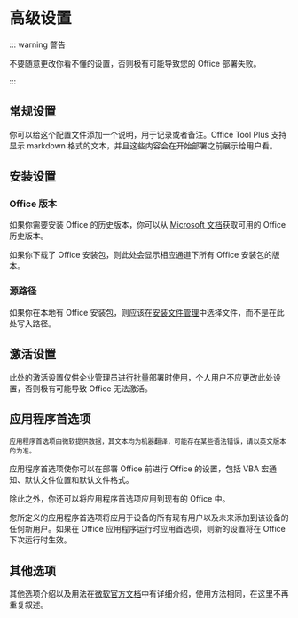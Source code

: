 # 高级设置

::: warning 警告

不要随意更改你看不懂的设置，否则极有可能导致您的 Office 部署失败。

:::

## 常规设置

你可以给这个配置文件添加一个说明，用于记录或者备注。Office Tool Plus 支持显示 markdown 格式的文本，并且这些内容会在开始部署之前展示给用户看。

## 安装设置

### Office 版本

如果你需要安装 Office 的历史版本，你可以从 [Microsoft 文档](https://docs.microsoft.com/zh-cn/officeupdates/update-history-microsoft365-apps-by-date)获取可用的 Office 历史版本。

如果你下载了 Office 安装包，则此处会显示相应通道下所有 Office 安装包的版本。

### 源路径

如果你在本地有 Office 安装包，则应该在[安装文件管理](/docs/zh-cn/deploy/settings/basic.html#安装文件)中选择文件，而不是在此处写入路径。

## 激活设置

此处的激活设置仅供企业管理员进行批量部署时使用，个人用户不应更改此处设置，否则极有可能导致 Office 无法激活。

## 应用程序首选项

`应用程序首选项由微软提供数据，其文本均为机器翻译，可能存在某些语法错误，请以英文版本的为准。`

应用程序首选项使你可以在部署 Office 前进行 Office 的设置，包括 VBA 宏通知、默认文件位置和默认文件格式。

除此之外，你还可以将应用程序首选项应用到现有的 Office 中。

您所定义的应用程序首选项将应用于设备的所有现有用户以及未来添加到该设备的任何新用户。如果在 Office 应用程序运行时应用首选项，则新的设置将在 Office 下次运行时生效。

## 其他选项

其他选项介绍以及用法在[微软官方文档](https://docs.microsoft.com/zh-cn/deployoffice/office-deployment-tool-configuration-options)中有详细介绍，使用方法相同，在这里不再重复叙述。
